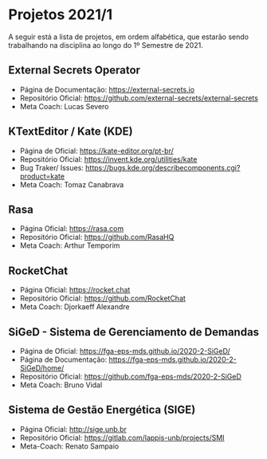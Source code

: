 # Projetos 2021/1

A seguir está a lista de projetos, em ordem alfabética, que estarão sendo trabalhando na disciplina ao longo do 1º Semestre de 2021.

## External Secrets Operator
- Página de Documentação: https://external-secrets.io  
- Repositório Oficial: https://github.com/external-secrets/external-secrets  
- Meta Coach: Lucas Severo

## KTextEditor / Kate (KDE)
- Página de Oficial: https://kate-editor.org/pt-br/
- Repositório Oficial: https://invent.kde.org/utilities/kate
- Bug Traker/ Issues: https://bugs.kde.org/describecomponents.cgi?product=kate
- Meta Coach: Tomaz Canabrava
  
## Rasa
- Página Oficial: https://rasa.com  
- Repositório Oficial: https://github.com/RasaHQ   
- Meta Coach: Arthur Temporim

## RocketChat
- Página Oficial: https://rocket.chat  
- Repositório Oficial: https://github.com/RocketChat  
- Meta Coach: Djorkaeff Alexandre

## SiGeD - Sistema de Gerenciamento de Demandas
- Página de Oficial: https://fga-eps-mds.github.io/2020-2-SiGeD/
- Página de Documentação: https://fga-eps-mds.github.io/2020-2-SiGeD/home/  
- Repositório Oficial: https://github.com/fga-eps-mds/2020-2-SiGeD     
- Meta Coach: Bruno Vidal
  
## Sistema de Gestão Energética (SIGE)
- Página Oficial: http://sige.unb.br  
- Repositório Oficial: https://gitlab.com/lappis-unb/projects/SMI  
- Meta-Coach: Renato Sampaio
